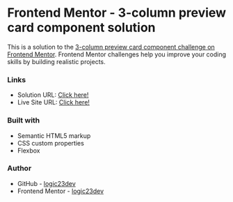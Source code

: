 # Frontend Mentor - 3-column preview card component solution

This is a solution to the [3-column preview card component challenge on Frontend Mentor](https://www.frontendmentor.io/challenges/3column-preview-card-component-pH92eAR2-). Frontend Mentor challenges help you improve your coding skills by building realistic projects.

### Links

- Solution URL: [Click here!]()
- Live Site URL: [Click here!]()

### Built with

- Semantic HTML5 markup
- CSS custom properties
- Flexbox

### Author

- GitHub - [logic23dev](https://github.com/logic23dev)
- Frontend Mentor - [logic23dev](https://www.frontendmentor.io/profile/logic23dev)
